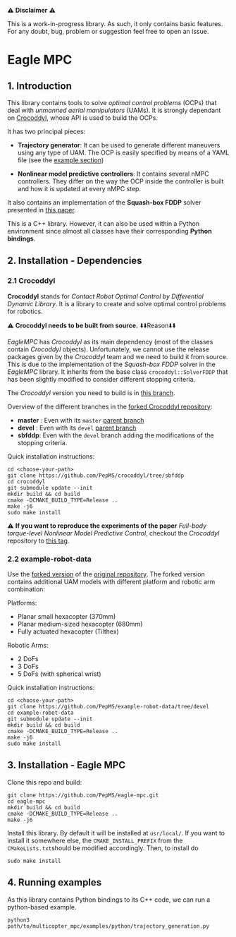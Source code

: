:warning: **Disclaimer** :warning:

This is a work-in-progress library. As such, it only contains basic features. For any doubt, bug, problem or suggestion feel free to open an issue. 

# Eagle MPC
## 1. Introduction
This library contains tools to solve *optimal control problems* (OCPs) that deal with *unmanned aerial manipulators* (UAMs).
It is strongly dependant on [Crocoddyl](https://github.com/loco-3d/crocoddyl), whose API is used to build the OCPs.

It has two principal pieces:
- **Trajectory generator**: It can be used to generate different maneuvers using any type of UAM. The OCP is easily specified by means of a YAML file (see the [example section](#examples))

- **Nonlinear model predictive controllers**: It contains several nMPC controllers. They differ on the way the OCP inside the controller is built and how it is updated at every nMPC step.

It also contains an implementation of the **Squash-box FDDP** solver presented in [this paper](http://www.iri.upc.edu/files/scidoc/2352-Squash-box-feasibility-driven-differential-dynamic-programming.pdf).

This is a C++ library. However, it can also be used within a Python environment since almost all classes have their corresponding **Python bindings**.

## 2. Installation - Dependencies
### 2.1 Crocoddyl
**Crocoddyl** stands for *Contact Robot Optimal Control by Differential Dynamic Library*. It is a library to create and solve optimal control problems for robotics.

:warning: **Crocoddyl needs to be built from source.** :arrow_down::arrow_down:Reason:arrow_down::arrow_down:

*EagleMPC* has *Crocoddyl* as its main dependency (most of the classes contain *Crocoddyl* objects). Unfortunately, we cannot use the release packages given by the *Crocoddyl* team and we need to build it from source.
This is due to the implementation of the *Squash-box FDDP* solver in the *EagleMPC* library. 
It inherits from the base class `crocoddyl::SolverFDDP` that has been slightly modified to consider different stopping criteria. 

The *Crocoddyl* version you need to build is in [this branch](https://github.com/PepMS/crocoddyl/tree/sbfddp).

Overview of the different branches in the [forked Crocoddyl repository](https://github.com/PepMS/crocoddyl):
- **master** : Even with its `master` [parent branch](https://github.com/loco-3d/crocoddyl/tree/master)
- **devel** : Even with its `devel` [parent branch](https://github.com/loco-3d/crocoddyl/tree/devel)
- **sbfddp**: Even with the `devel` branch adding the modifications of the stopping criteria.

Quick installation instructions:
```console
cd <choose-your-path>
git clone https://github.com/PepMS/crocoddyl/tree/sbfddp
cd crocoddyl
git submodule update --init
mkdir build && cd build
cmake -DCMAKE_BUILD_TYPE=Release ..
make -j6
sudo make install
```

 ⚠️ **If you want to reproduce the experiments of the paper** *Full-body torque-level Nonlinear Model Predictive Control*, checkout the *Crocoddyl* repository to [this tag](https://github.com/PepMS/crocoddyl/releases/tag/fbtlnmpc_uam).

### 2.2 example-robot-data
Use the [forked version](https://github.com/PepMS/example-robot-data) of the [original repository](https://github.com/Gepetto/example-robot-data). 
The forked version contains additional UAM models with different platform and robotic arm combination:

Platforms:
- Planar small hexacopter (370mm)
- Planar medium-sized hexacopter (680mm)
- Fully actuated hexacopter (Tilthex)

Robotic Arms:
- 2 DoFs
- 3 DoFs
- 5 DoFs (with spherical wrist)

Quick installation instructions:
```console
cd <choose-your-path>
git clone https://github.com/PepMS/example-robot-data/tree/devel
cd example-robot-data
git submodule update --init
mkdir build && cd build
cmake -DCMAKE_BUILD_TYPE=Release ..
make -j6
sudo make install
```

## 3. Installation - Eagle MPC

Clone this repo and build:
```console
git clone https://github.com/PepMS/eagle-mpc.git
cd eagle-mpc
mkdir build && cd build
cmake -DCMAKE_BUILD_TYPE=Release ..
make -j6
```

Install this library. By default it will be installed at `usr/local/`. If you want to install it somewhere else, the `CMAKE_INSTALL_PREFIX` from the `CMakeLists.txt`should be modified accordingly. Then, to install do
```
sudo make install
```

## <a name="examples"></a> 4. Running examples
As this library contains Python bindings to its C++ code, we can run a python-based example.
```
python3 path/to/multicopter_mpc/examples/python/trajectory_generation.py
```

